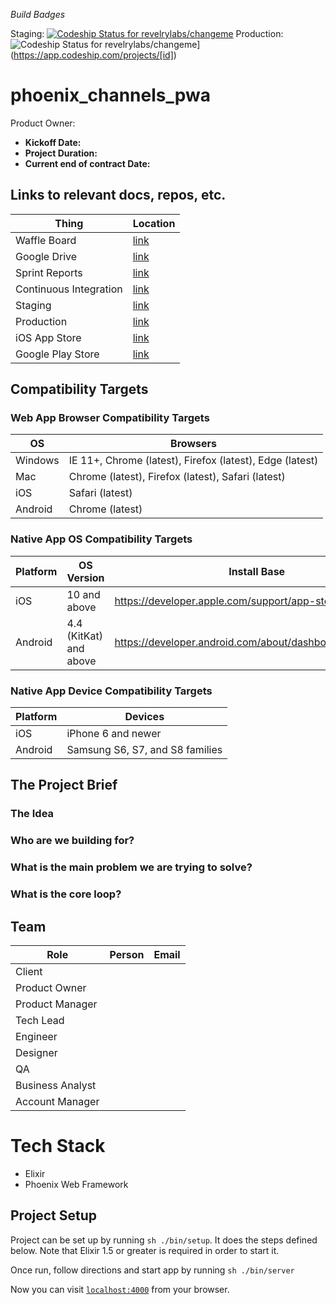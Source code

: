 _Build Badges_

Staging: [ ![Codeship Status for revelrylabs/changeme](https://app.codeship.com/projects/[ID]/status?branch=develop)](https://app.codeship.com/projects/[id])
Production: ![Codeship Status for revelrylabs/changeme](https://app.codeship.com/projects/[ID]/status?branch=master)](https://app.codeship.com/projects/[id])

# phoenix_channels_pwa

Product Owner:

* **Kickoff Date:**
* **Project Duration:**
* **Current end of contract Date:**

## Links to relevant docs, repos, etc.

| Thing                  | Location |
| ---------------------- | -------- |
| Waffle Board           | [link]() |
| Google Drive           | [link]() |
| Sprint Reports         | [link]() |
| Continuous Integration | [link]() |
| Staging                | [link]() |
| Production             | [link]() |
| iOS App Store          | [link]() |
| Google Play Store      | [link]() |

## Compatibility Targets

### Web App Browser Compatibility Targets

| OS      | Browsers                                                 |
| ------- | -------------------------------------------------------- |
| Windows | IE 11+, Chrome (latest), Firefox (latest), Edge (latest) |
| Mac     | Chrome (latest), Firefox (latest), Safari (latest)       |
| iOS     | Safari (latest)                                          |
| Android | Chrome (latest)                                          |

### Native App OS Compatibility Targets

| Platform | OS Version             | Install Base                                              |
| -------- | ---------------------- | --------------------------------------------------------- |
| iOS      | 10 and above           | https://developer.apple.com/support/app-store/            |
| Android  | 4.4 (KitKat) and above | https://developer.android.com/about/dashboards/index.html |

### Native App Device Compatibility Targets

| Platform | Devices                         |
| -------- | ------------------------------- |
| iOS      | iPhone 6 and newer              |
| Android  | Samsung S6, S7, and S8 families |

## The Project Brief

### The Idea

### Who are we building for?

### What is the main problem we are trying to solve?

### What is the core loop?

## Team

| Role             | Person | Email |
| ---------------- | ------ | ----- |
| Client           |        |
| Product Owner    |        |
| Product Manager  |        |
| Tech Lead        |        |
| Engineer         |        |
| Designer         |        |
| QA               |        |
| Business Analyst |        |
| Account Manager  |        |

# Tech Stack

* Elixir
* Phoenix Web Framework

## Project Setup

Project can be set up by running `sh ./bin/setup`. It does the steps defined below.
Note that Elixir 1.5 or greater is required in order to start it.

Once run, follow directions and start app by running `sh ./bin/server`

Now you can visit [`localhost:4000`](http://localhost:4000) from your browser.

